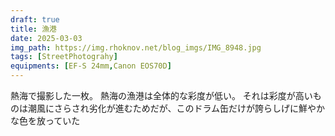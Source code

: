 ```yaml
---
draft: true
title: 漁港
date: 2025-03-03
img_path: https://img.rhoknov.net/blog_imgs/IMG_8948.jpg
tags: [StreetPhotograhy]
equipments: [EF-S 24mm,Canon EOS70D]
---
```


熱海で撮影した一枚。 熱海の漁港は全体的な彩度が低い。
それは彩度が高いものは潮風にさらされ劣化が進むためだが、このドラム缶だけが誇らしげに鮮やかな色を放っていた
